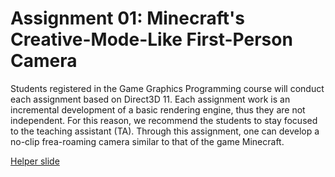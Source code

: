# Assignment 01: Minecraft's Creative-Mode-Like First-Person Camera

Students registered in the Game Graphics Programming course will conduct each assignment based on Direct3D 11. Each assignment work is an incremental development of a basic rendering engine, thus they are not independent. For this reason, we recommend the students to stay focused to the teaching assistant (TA). Through this assignment, one can develop a no-clip frea-roaming camera similar to that of the game Minecraft.

[Helper slide](https://docs.google.com/presentation/d/1OZfN-D3o1eYLqKaZyEXQS0NcomWv67ZPkT8MnlTA3sU/edit?usp=sharing)